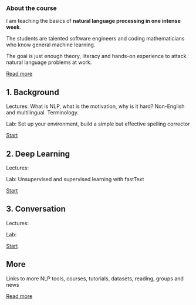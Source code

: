 
### About the course

I am teaching the basics of **natural language processing in one intense week**.

The students are talented software engineers and coding mathematicians who know general machine learning.

The goal is just enough theory, literacy and hands-on experience to attack natural language problems at work.

[Read more](/nlp-intro-course/about)

## 1. Background

Lectures: What is NLP, what is the motivation, why is it hard?  Non-English and multilingual.  Terminology.

Lab: Set up your environment, build a simple but effective spelling corrector

[Start](/nlp-intro-course/background)

## 2. Deep Learning

Lectures:

Lab: Unsupervised and supervised learning with fastText

[Start](/nlp-intro-course/deep-learning)


## 3. Conversation

Lectures: 

Lab: 

[Start](/nlp-intro-course/conversation)

## More

Links to more NLP tools, courses, tutorials, datasets, reading, groups and news

[Read more](/nlp-intro-course/more)
